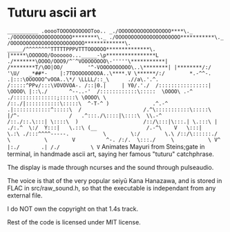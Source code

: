 # Tuturu ascii art
`
                         __________
                   .ooooTOOOOOOOOOOToo..
                _./OOOOOOOOOOOOOOOOO****\._
              ./OOOOOOOOOOOOOOOOOOO********\._
            ./OOOOOOOOOOOOOOOOOOOOO***********\._
           /OOOOOOOOOOOOOOOOOOOOOOOO*************\.
     _____/^^^^^^^^TTTTTPPPVTTTOOOOOO**************\.
    |*****\OOOOOO/Ooooooo..._____-\p****************L
  ./*******\OOOO/OOO9/^¨^VOOOOOOOO\-'''''\***********|
 /********T/\OO|OO/        '^-VOOOOOOOOOO\..\********|
|********/:/ '\U/   _*##*-    |:7TOOOOOOOOOA..\****.V
 \******/:/        *.-^^-.   .|:::\OOOOOO^vOOA..\*/
  \LLLL/::_\      .//a\.'.^. /:::::^PPv/:::\VOVOVOA-.
      /::|0.|     | Y0/.'./  /::::::::::::::::| \OOOO\
      |::\./       ^--..-'  /::::::::::::\:::::  \OOOO\
       .-^                ./::::::::::::::;:::::\ \OOOO\
       \                 /::./|:::::::::::\:::::\  ^-T-^
        )              .^.-^ .|::::::::::::^:::::\ 
        /                    /.^\:::::::::::\:::::\
        |/^-                /   .^:::./\::::|\::::\ 
        \\.-^                   /::./::.\:::| \::::\ 
         )                     /::/\:::|\:::.| \.:::\
         |                   ./:.^  \:/  Y:::|   \.::\
         (__                /.-^\    V   \:::|     \.:\
       ./:::^^^^-----.           \        \:/        \.\
       /::/\::::::./  \           \        V          ^-.
      /:/.  \:::./     \           \
      V^    |:./       .|
           /./          \
           V
           `
Animates Mayuri from Steins;gate in terminal, in handmade ascii art, saying her famous "tuturu" catchphrase.

The display is made through ncurses and the sound through pulseaudio.

The voice is that of the very popular seiyū Kana Hanazawa, and is stored in FLAC in src/raw_sound.h, so that the executable is independant from any external file.

I do NOT own the copyright on that 1.4s track.

Rest of the code is licensed under MIT license.
